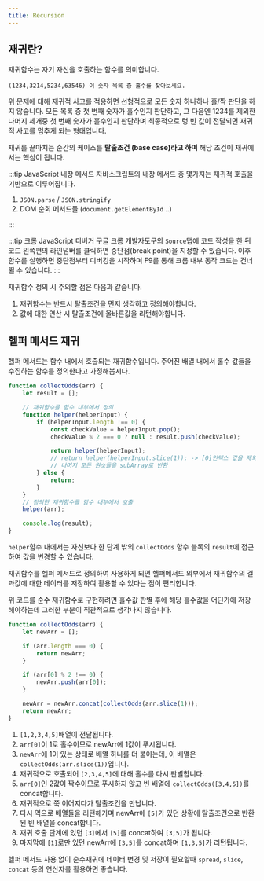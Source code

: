 ```yaml
---
title: Recursion
---
```


## 재귀란?

재귀함수는 자기 자신을 호출하는 함수를 의미합니다.

```text
(1234,3214,5234,63546) 이 숫자 목록 중 홀수를 찾아보세요.
```

위 문제에 대해 재귀적 사고를 적용하면 선형적으로 모든 숫자 하나하나 홀/짝 판단을 하지 않습니다. 모든 목록 중 첫 번째 숫자가 홀수인지 판단하고, 그 다음엔 1234를 제외한 나머지 세개중 첫 번째 숫자가 홀수인지 판단하며 최종적으로 텅 빈 값이 전달되면 재귀적 사고를 멈추게 되는 형태입니다.

재귀를 끝마치는 순간의 케이스를 **탈출조건 (base case)라고 하며** 해당 조건이 재귀에서는 핵심이 됩니다.

:::tip JavaScript 내장 메서드
자바스크립트의 내장 메서드 중 몇가지는 재귀적 호출을 기반으로 이루어집니다.

1. `JSON.parse` / `JSON.stringify`
2. DOM 순회 메서드들 (`document.getElementById` ..)

:::

:::tip 크롬 JavaScript 디버거
구글 크롬 개발자도구의 `Source`탭에 코드 작성을 한 뒤 코드 왼쪽편의 라인넘버를 클릭하면 중단점(break point)을 지정할 수 있습니다. 이후 함수를 실행하면 중단점부터 디버깅을 시작하며 F9를 통해 크롬 내부 동작 코드는 건너뛸 수 있습니다.
:::

재귀함수 정의 시 주의할 점은 다음과 같습니다.

1. 재귀함수는 반드시 탈출조건을 먼저 생각하고 정의해야합니다.
2. 값에 대한 연산 시 탈출조건에 올바른값을 리턴해야합니다.

## 헬퍼 메서드 재귀

헬퍼 메서드는 함수 내에서 호출되는 재귀함수입니다. 주어진 배열 내에서 홀수 값들을 수집하는 함수를 정의한다고 가정해봅시다.

```javascript
function collectOdds(arr) {
    let result = [];

    // 재귀함수를 함수 내부에서 정의
    function helper(helperInput) {
        if (helperInput.length !== 0) {
            const checkValue = helperInput.pop();
            checkValue % 2 === 0 ? null : result.push(checkValue);

            return helper(helperInput);
            // return helper(helperInput.slice(1)); -> [0]인덱스 값을 제외하고
            // 나머지 모든 원소들을 subArray로 반환
        } else {
            return;
        }
    }
    // 정의한 재귀함수를 함수 내부에서 호출
    helper(arr);

    console.log(result);
}
```

`helper`함수 내에서는 자신보다 한 단계 밖의 `collectOdds` 함수 블록의 `result`에 접근하여 값을 변경할 수 있습니다.

재귀함수를 헬퍼 메서드로 정의하여 사용하게 되면 헬퍼메서드 외부에서 재귀함수의 결과값에 대한 데이터를 저장하여 활용할 수 있다는 점이 편리합니다.

위 코드를 순수 재귀함수로 구현하려면 홀수값 판별 후에 해당 홀수값을 어딘가에 저장해야하는데 그러한 부분이 직관적으로 생각나지 않습니다.

```javascript
function collectOdds(arr) {
    let newArr = [];

    if (arr.length === 0) {
        return newArr;
    }

    if (arr[0] % 2 !== 0) {
        newArr.push(arr[0]);
    }

    newArr = newArr.concat(collectOdds(arr.slice(1)));
    return newArr;
}
```

1. `[1,2,3,4,5]`배열이 전달됩니다.
2. `arr[0]`이 1로 홀수이므로 newArr에 1값이 푸시됩니다.
3. `newArr`에 1이 있는 상태로 배열 하나를 더 붙이는데, 이 배열은 `collectOdds(arr.slice(1))`입니다.
4. 재귀적으로 호출되어 `[2,3,4,5]`에 대해 홀수를 다시 판별합니다.
5. `arr[0]`인 2값이 짝수이므로 푸시하지 않고 빈 배열에 `collectOdds([3,4,5])`를 concat합니다.
6. 재귀적으로 쭉 이어지다가 탈출조건을 만납니다.
7. 다시 역으로 배열들을 리턴해가며 newArr에 `[5]`가 있던 상황에 탈출조건으로 반환된 빈 배열을 concat합니다.
8. 재귀 호출 단계에 있던 `[3]`에서 `[5]`를 concat하여 `[3,5]`가 됩니다.
9. 마지막에 `[1]`로만 있던 newArr에 `[3,5]`를 concat하며 `[1,3,5]`가 리턴됩니다.

헬퍼 메서드 사용 없이 순수재귀에 데이터 변경 및 저장이 필요할때 `spread`, `slice`, `concat` 등의 연산자를 활용하면 좋습니다.
